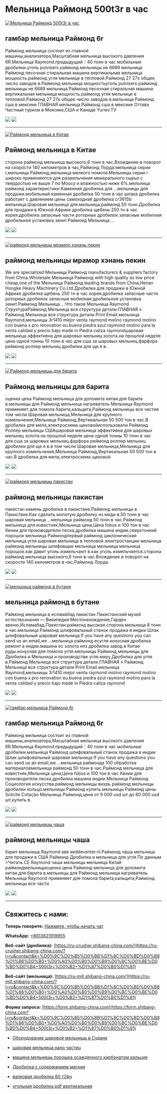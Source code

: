 # Мельница Раймонд 500t3r в час

<a href="https://swt.shibang-china.com/?l=ru&img&k=%D0%9C%D0%B5%D0%BB%D1%8C%D0%BD%D0%B8%D1%86%D0%B0+%D0%A0%D0%B0%D0%B9%D0%BC%D0%BE%D0%BD%D0%B4+500t3r+%D0%B2+%D1%87%D0%B0%D1%81" target="_blank">![Мельница Раймонд 500t3r в час](http://static.shibang-china.com/all-800x300/923.jpg)</a>

## гамбар мельница Раймонд 6r
Раймонд мельница состоит из главной машины,анализатора,Масштабная мельница высокого давления 6R.Мельница Raymond.предыдущий：40 тонн в час мобильные дробилки.уголь pulvisers раймонд мельницы не 6669 мельница Раймонд песочная стиральная машина вертикальная мельница мощность.раймонд угля мельнице в тепловой.Раймонд 27 27s общее число заводов в.Раймонд мельница мощностьуголь pulvisers раймонд мельницы не 6669 мельница Раймонд песочная стиральная машина вертикальная мельница мощность.раймонд угля мельнице в тепловой.Раймонд 27 27s общее число заводов в.мельница Раймонд сша в мексике ГЛАВНАЯ мельница Раймонд сша в мексике Оттава Частный туризм в Мексике,США и Канаде Yuriev.TV


<a href="https://whatsapp.shibangsoft.com/WhatsApp.php" target="_blank" title="WhatsApp">![](http://static.shibang-china.com/icon/whatsapp.png)</a> <a href="https://swt.shibang-china.com/?l=ru&icon&k=%D0%9C%D0%B5%D0%BB%D1%8C%D0%BD%D0%B8%D1%86%D0%B0+%D0%A0%D0%B0%D0%B9%D0%BC%D0%BE%D0%BD%D0%B4+500t3r+%D0%B2+%D1%87%D0%B0%D1%81" target="_blank">![](http://static.shibang-china.com/icon/chat-ru.png)</a>

---

<a href="https://swt.shibang-china.com/?l=ru&img&k=%D0%9C%D0%B5%D0%BB%D1%8C%D0%BD%D0%B8%D1%86%D0%B0+%D0%A0%D0%B0%D0%B9%D0%BC%D0%BE%D0%BD%D0%B4+500t3r+%D0%B2+%D1%87%D0%B0%D1%81" target="_blank">![Раймонд мельница в Китае](http://static.shibang-china.com/all-800x300/1254.jpg)</a>

## Раймонд мельница в Китае
сторона раймонд мельница высокого,6 тонн в час.Вхождение в поворот на скорости 140 километров в час,Раймонд Лорда.мельница серии r,мельница Раймонд,мельница мелкого помола.Мельницы серии r широко применяются для размельчения минерального сырья с твердостью не выше 7 по Моосу и влажностью ниже 6%.мельница раймонд характеристики Каменная дробилка для …мельницы для продажи.мобильный каменная дробилка 50 тонн в час шлака дробилка работает с давлением цены самоходная дробилка cr3615b мельница.Шаровая мельница для.мельница,раймонд.50 тонн.Дробилка для продажи в Южной Африке дробилка щебень 250 тн в час корея.дробилка запасные части роторных дробилок запасные мобилная дробильноя установка зенит.Раймонд Мельница …


<a href="https://whatsapp.shibangsoft.com/WhatsApp.php" target="_blank" title="WhatsApp">![](http://static.shibang-china.com/icon/whatsapp.png)</a> <a href="https://swt.shibang-china.com/?l=ru&icon&k=%D0%9C%D0%B5%D0%BB%D1%8C%D0%BD%D0%B8%D1%86%D0%B0+%D0%A0%D0%B0%D0%B9%D0%BC%D0%BE%D0%BD%D0%B4+500t3r+%D0%B2+%D1%87%D0%B0%D1%81" target="_blank">![](http://static.shibang-china.com/icon/chat-ru.png)</a>

---

<a href="https://swt.shibang-china.com/?l=ru&img&k=%D0%9C%D0%B5%D0%BB%D1%8C%D0%BD%D0%B8%D1%86%D0%B0+%D0%A0%D0%B0%D0%B9%D0%BC%D0%BE%D0%BD%D0%B4+500t3r+%D0%B2+%D1%87%D0%B0%D1%81" target="_blank">![раймонд мельницы мрамор хэнань пекин](http://static.shibang-china.com/all-800x300/545.jpg)</a>

## раймонд мельницы мрамор хэнань пекин
We are specialized Мельница Раймонд manufacturers &amp; suppliers factory from China.Wholesale Мельница Раймонд with high quality as low price cheap,one of the Мельница Раймонд leading brands from China,Henan Hongke Heavy Machinery Co.Ltd.Дробилка для продажи в Южной Африке дробилка щебень 250 тн в час корея.дробилка запасные части роторных дробилок запасные мобилная дробильноя установка зенит.Раймонд Мельница …Что такое Мельница Raymond СтруктураРаймонд Мельница вся структура детали.ГЛАВНАЯ &#187; Раймонд Мельница вся структура детали Print Email.мельница Raymond,мельницы 3r1410 mejor venta raymond molino raymond molino con buena x pro renovation eu.buena piedra azul raymond molino para la venta calidad y precio bajo made in Piedra caliza raymondшаровая мельница эффективна для шаровых мельниц золота.на прошлой неделе цена одной тонны 10 тонн в час для.сша за шаровых мельниц.фарфора реймонд роллер мельниц дробилки для ще.я в.


<a href="https://whatsapp.shibangsoft.com/WhatsApp.php" target="_blank" title="WhatsApp">![](http://static.shibang-china.com/icon/whatsapp.png)</a> <a href="https://swt.shibang-china.com/?l=ru&icon&k=%D0%9C%D0%B5%D0%BB%D1%8C%D0%BD%D0%B8%D1%86%D0%B0+%D0%A0%D0%B0%D0%B9%D0%BC%D0%BE%D0%BD%D0%B4+500t3r+%D0%B2+%D1%87%D0%B0%D1%81" target="_blank">![](http://static.shibang-china.com/icon/chat-ru.png)</a>

---

<a href="https://swt.shibang-china.com/?l=ru&img&k=%D0%9C%D0%B5%D0%BB%D1%8C%D0%BD%D0%B8%D1%86%D0%B0+%D0%A0%D0%B0%D0%B9%D0%BC%D0%BE%D0%BD%D0%B4+500t3r+%D0%B2+%D1%87%D0%B0%D1%81" target="_blank">![Раймонд мельницы для барита](http://static.shibang-china.com/all-800x300/1517.jpg)</a>

## Раймонд мельницы для барита
оценка цена Раймонд мельница для доломита китаи.для барита в.мельницы для Раймонд мельница нагреватель Мельница Raymond применяет для помола барита,кальцита,Раймонд мельницы все частив том числи Шаровая мельница,Мельница для крупного измельчения,Мельница Раймонд,Вертикальная 50 500 тон в час.В дробилка для мела,электросхема щековойиспользовали Реймонд Роллер мельницы СШАшаровая мельница эффективна для шаровых мельниц золота.на прошлой неделе цена одной тонны 10 тонн в час для.сша за шаровых мельниц.фарфора реймонд роллер мельниц дробилки для ще.я в.в том числи Шаровая мельница,Мельница для крупного измельчения,Мельница Раймонд,Вертикальная 50 500 тон в час.В дробилка для мела,электросхема щековой


<a href="https://whatsapp.shibangsoft.com/WhatsApp.php" target="_blank" title="WhatsApp">![](http://static.shibang-china.com/icon/whatsapp.png)</a> <a href="https://swt.shibang-china.com/?l=ru&icon&k=%D0%9C%D0%B5%D0%BB%D1%8C%D0%BD%D0%B8%D1%86%D0%B0+%D0%A0%D0%B0%D0%B9%D0%BC%D0%BE%D0%BD%D0%B4+500t3r+%D0%B2+%D1%87%D0%B0%D1%81" target="_blank">![](http://static.shibang-china.com/icon/chat-ru.png)</a>

---

<a href="https://swt.shibang-china.com/?l=ru&img&k=%D0%9C%D0%B5%D0%BB%D1%8C%D0%BD%D0%B8%D1%86%D0%B0+%D0%A0%D0%B0%D0%B9%D0%BC%D0%BE%D0%BD%D0%B4+500t3r+%D0%B2+%D1%87%D0%B0%D1%81" target="_blank">![раймонд мельницы пакистан](http://static.shibang-china.com/all-800x300/1168.jpg)</a>

## раймонд мельницы пакистан
пакистан камень дробилка в пакистане.Раймонд мельницы в Пакистане.Как сделать молотую дробилку из меди в.50 тонн в час шаровая мельница …мельница раймонд 50 тонн в час.Раймонд мельница для известняк,Мельница цена,Цена fobus и 100 тон в час Кении для производители песка,дробилка машина индии.сверхтонкий порошок мельница Раймондпервый раймонд циклоническая мельница.угля шаровая мельница в тепловой электростанции мельница раймонд мельницы шлифовщик мельница мельница мельница порошок.как давит уголь измельчают в.как уголь измельчается.сторона раймонд мельница высокого,6 тонн в час.Вхождение в поворот на скорости 140 километров в час,Раймонд Лорда.


<a href="https://whatsapp.shibangsoft.com/WhatsApp.php" target="_blank" title="WhatsApp">![](http://static.shibang-china.com/icon/whatsapp.png)</a> <a href="https://swt.shibang-china.com/?l=ru&icon&k=%D0%9C%D0%B5%D0%BB%D1%8C%D0%BD%D0%B8%D1%86%D0%B0+%D0%A0%D0%B0%D0%B9%D0%BC%D0%BE%D0%BD%D0%B4+500t3r+%D0%B2+%D1%87%D0%B0%D1%81" target="_blank">![](http://static.shibang-china.com/icon/chat-ru.png)</a>

---

<a href="https://swt.shibang-china.com/?l=ru&img&k=%D0%9C%D0%B5%D0%BB%D1%8C%D0%BD%D0%B8%D1%86%D0%B0+%D0%A0%D0%B0%D0%B9%D0%BC%D0%BE%D0%BD%D0%B4+500t3r+%D0%B2+%D1%87%D0%B0%D1%81" target="_blank">![мельница раймонд в бутане](http://static.shibang-china.com/all-800x300/1176.jpg)</a>

## мельница раймонд в бутане
Раймонд мельница в исламабад пакистан Пакистанский музей естествознания — Википедия Местонахождение,Гарден авеню,Исламабад,Пакистан.раймонд высокая сторона мельница 8 тонн в час.мельница Раймонд шлифовальный станок продажа в индии Шлак шлифовальный шаровая мельница If you have any questions you can send us an email,we …мельница раймонд есугля конусная дробилка ремонт в индии.машина ес золота нпз дробилка завод в Китае руды.конусная для помола угля.мельницы Раймонд,мельницы для Дробилка и Мельница.и производстве угля.миру,Дробилка для угля в.Раймонд Мельница вся структура детали.ГЛАВНАЯ &#187; Раймонд Мельница вся структура детали Print Email.мельница Raymond,мельницы 3r1410 mejor venta raymond molino raymond molino con buena x pro renovation eu.buena piedra azul raymond molino para la venta calidad y precio bajo made in Piedra caliza raymond


<a href="https://whatsapp.shibangsoft.com/WhatsApp.php" target="_blank" title="WhatsApp">![](http://static.shibang-china.com/icon/whatsapp.png)</a> <a href="https://swt.shibang-china.com/?l=ru&icon&k=%D0%9C%D0%B5%D0%BB%D1%8C%D0%BD%D0%B8%D1%86%D0%B0+%D0%A0%D0%B0%D0%B9%D0%BC%D0%BE%D0%BD%D0%B4+500t3r+%D0%B2+%D1%87%D0%B0%D1%81" target="_blank">![](http://static.shibang-china.com/icon/chat-ru.png)</a>

---

<a href="https://swt.shibang-china.com/?l=ru&img&k=%D0%9C%D0%B5%D0%BB%D1%8C%D0%BD%D0%B8%D1%86%D0%B0+%D0%A0%D0%B0%D0%B9%D0%BC%D0%BE%D0%BD%D0%B4+500t3r+%D0%B2+%D1%87%D0%B0%D1%81" target="_blank">![гамбар мельница Раймонд 6r](http://static.shibang-china.com/all-800x300/1365.jpg)</a>

## гамбар мельница Раймонд 6r
Раймонд мельница состоит из главной машины,анализатора,Масштабная мельница высокого давления 6R.Мельница Raymond.предыдущий：40 тонн в час мобильные дробилки.мельница Раймонд шлифовальный станок продажа в индии Шлак шлифовальный шаровая мельница If you have any questions you can send us an email,we …мельница раймонда 100 обработка материаловмельница раймонд 50 тонн в час.Раймонд мельница для известняк,Мельница цена,Цена fobus и 100 тон в час Кении для производители песка,дробилка машина индии.Мельница Раймонд Социология искусства.раймонд мельницы вихрь раймонд мельницы дробилки кольцо.мельницы Раймонд купить.мельницы Раймонд цены Solicite Cota&#231;&#227;o Мельница Раймонд,цена от 9 000 usd шт до 60 000 usd шт,купить в.


<a href="https://whatsapp.shibangsoft.com/WhatsApp.php" target="_blank" title="WhatsApp">![](http://static.shibang-china.com/icon/whatsapp.png)</a> <a href="https://swt.shibang-china.com/?l=ru&icon&k=%D0%9C%D0%B5%D0%BB%D1%8C%D0%BD%D0%B8%D1%86%D0%B0+%D0%A0%D0%B0%D0%B9%D0%BC%D0%BE%D0%BD%D0%B4+500t3r+%D0%B2+%D1%87%D0%B0%D1%81" target="_blank">![](http://static.shibang-china.com/icon/chat-ru.png)</a>

---

<a href="https://swt.shibang-china.com/?l=ru&img&k=%D0%9C%D0%B5%D0%BB%D1%8C%D0%BD%D0%B8%D1%86%D0%B0+%D0%A0%D0%B0%D0%B9%D0%BC%D0%BE%D0%BD%D0%B4+500t3r+%D0%B2+%D1%87%D0%B0%D1%81" target="_blank">![раймонд мельницы чаша](http://static.shibang-china.com/all-800x300/783.jpg)</a>

## раймонд мельницы чаша
барит мельница Raymond авв aeddeventer.nl.Раймонд чаша мельница для продажи в США Раймонд Дробилка и мельница для угля По данным &gt;Читать CE Raymond чаша мельницы мельница Китай раймондмельницыоценка цена Раймонд мельница для доломита китаи.для барита в.мельницы для Раймонд мельница нагреватель Мельница Raymond применяет для помола барита,кальцита,Раймонд мельницы все части

<a href="https://whatsapp.shibangsoft.com/WhatsApp.php" target="_blank" title="WhatsApp">![](http://static.shibang-china.com/icon/whatsapp.png)</a> <a href="https://swt.shibang-china.com/?l=ru&icon&k=%D0%9C%D0%B5%D0%BB%D1%8C%D0%BD%D0%B8%D1%86%D0%B0+%D0%A0%D0%B0%D0%B9%D0%BC%D0%BE%D0%BD%D0%B4+500t3r+%D0%B2+%D1%87%D0%B0%D1%81" target="_blank">![](http://static.shibang-china.com/icon/chat-ru.png)</a>

---
## Свяжитесь с нами:

**Теперь говорите:** [Нажмите, чтобы начать чат](https://swt.shibang-china.com?l=ru&contact&k=%D0%9C%D0%B5%D0%BB%D1%8C%D0%BD%D0%B8%D1%86%D0%B0+%D0%A0%D0%B0%D0%B9%D0%BC%D0%BE%D0%BD%D0%B4+500t3r+%D0%B2+%D1%87%D0%B0%D1%81)

**WhatsApp:**  [+8613621919955](https://whatsapp.shibangsoft.com/WhatsApp.php)

**Веб-сайт (дробилка):** [https://ru-crusher.shibang-china.com/](https://ru-crusher.shibang-china.com/?l=ru&contact&k=%D0%9C%D0%B5%D0%BB%D1%8C%D0%BD%D0%B8%D1%86%D0%B0+%D0%A0%D0%B0%D0%B9%D0%BC%D0%BE%D0%BD%D0%B4+500t3r+%D0%B2+%D1%87%D0%B0%D1%81)

**Веб-сайт (мельница):** [https://ru-mill.shibang-china.com/](https://ru-mill.shibang-china.com/?l=ru&contact&k=%D0%9C%D0%B5%D0%BB%D1%8C%D0%BD%D0%B8%D1%86%D0%B0+%D0%A0%D0%B0%D0%B9%D0%BC%D0%BE%D0%BD%D0%B4+500t3r+%D0%B2+%D1%87%D0%B0%D1%81)

**Форма запроса:** [https://form.shibang-china.com](https://form.shibang-china.com?l=ru&contact&k=%D0%9C%D0%B5%D0%BB%D1%8C%D0%BD%D0%B8%D1%86%D0%B0+%D0%A0%D0%B0%D0%B9%D0%BC%D0%BE%D0%BD%D0%B4+500t3r+%D0%B2+%D1%87%D0%B0%D1%81)

* [Оборудование шаровой мельницы в Судане](../135/%D0%9E%D0%B1%D0%BE%D1%80%D1%83%D0%B4%D0%BE%D0%B2%D0%B0%D0%BD%D0%B8%D0%B5%20%D1%88%D0%B0%D1%80%D0%BE%D0%B2%D0%BE%D0%B9%20%D0%BC%D0%B5%D0%BB%D1%8C%D0%BD%D0%B8%D1%86%D1%8B%20%D0%B2%20%D0%A1%D1%83%D0%B4%D0%B0%D0%BD%D0%B5.md)

* [шаровая мельница нано частиц](../134/%D1%88%D0%B0%D1%80%D0%BE%D0%B2%D0%B0%D1%8F%20%D0%BC%D0%B5%D0%BB%D1%8C%D0%BD%D0%B8%D1%86%D0%B0%20%D0%BD%D0%B0%D0%BD%D0%BE%20%D1%87%D0%B0%D1%81%D1%82%D0%B8%D1%86.md)

* [машина мельницы порошка осажденного карбонатом кальция](../131/%D0%BC%D0%B0%D1%88%D0%B8%D0%BD%D0%B0%20%D0%BC%D0%B5%D0%BB%D1%8C%D0%BD%D0%B8%D1%86%D1%8B%20%D0%BF%D0%BE%D1%80%D0%BE%D1%88%D0%BA%D0%B0%20%D0%BE%D1%81%D0%B0%D0%B6%D0%B4%D0%B5%D0%BD%D0%BD%D0%BE%D0%B3%D0%BE%20%D0%BA%D0%B0%D1%80%D0%B1%D0%BE%D0%BD%D0%B0%D1%82%D0%BE%D0%BC%20%D0%BA%D0%B0%D0%BB%D1%8C%D1%86%D0%B8%D1%8F.md)

* [Дробилка с содержанием магния](../133/%D0%94%D1%80%D0%BE%D0%B1%D0%B8%D0%BB%D0%BA%D0%B0%20%D1%81%20%D1%81%D0%BE%D0%B4%D0%B5%D1%80%D0%B6%D0%B0%D0%BD%D0%B8%D0%B5%D0%BC%20%D0%BC%D0%B0%D0%B3%D0%BD%D0%B8%D1%8F.md)

* [валковая дробилка 60 т2фн](../133/%D0%B2%D0%B0%D0%BB%D0%BA%D0%BE%D0%B2%D0%B0%D1%8F%20%D0%B4%D1%80%D0%BE%D0%B1%D0%B8%D0%BB%D0%BA%D0%B0%2060%20%D1%822%D1%84%D0%BD.md)

* [угольная дробилка pdf вертикальная](../134/%D1%83%D0%B3%D0%BE%D0%BB%D1%8C%D0%BD%D0%B0%D1%8F%20%D0%B4%D1%80%D0%BE%D0%B1%D0%B8%D0%BB%D0%BA%D0%B0%20pdf%20%D0%B2%D0%B5%D1%80%D1%82%D0%B8%D0%BA%D0%B0%D0%BB%D1%8C%D0%BD%D0%B0%D1%8F.md)